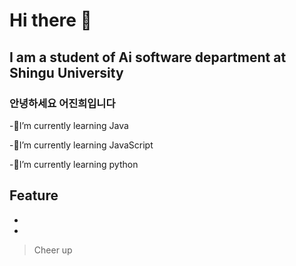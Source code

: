 # Hi there 👋

## I am a student of Ai software department at Shingu University

### 안녕하세요 어진희입니다


-🔭I’m currently learning Java

-🌱I’m currently learning JavaScript

-👯I’m currently learning python


## Feature
-
-



>Cheer up

<!--
**Eojinhee/Eojinhee** is a ✨ _special_ ✨ repository because its `README.md` (this file) appears on your GitHub profile.

Here are some ideas to get you started:

- 🔭 I’m currently working on ...
- 🌱 I’m currently learning ...
- 👯 I’m looking to collaborate on ...
- 🤔 I’m looking for help with ...
- 💬 Ask me about ...
- 📫 How to reach me: ...
- 😄 Pronouns: ...
- ⚡ Fun fact: ...
-->
